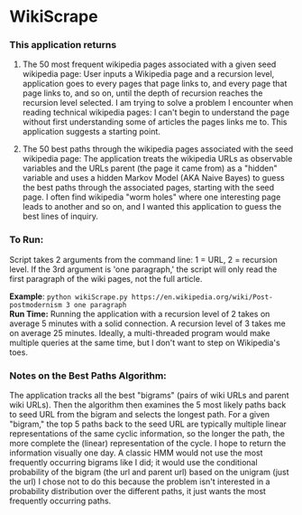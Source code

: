 # WikiScrape
### This application returns
1) The 50 most frequent wikipedia pages associated with a given seed wikipedia page: 
  User inputs a Wikipedia page and a recursion level, application goes to every pages that page links to, and every page that  page links to, and so on, until the depth of recursion reaches the recursion level selected.   I am trying to solve a problem I encounter when reading technical wikipedia pages: I can't begin to understand the page  without first understanding some of articles the pages links me to. This application suggests a starting point. 

2) The 50 best paths through the wikipedia pages associated with the seed wikipedia page:
  The application treats the wikipedia URLs as observable variables and the URLs parent (the page it came from) as a "hidden"  variable and uses a hidden Markov Model (AKA Naive Bayes) to guess the best paths through the associated pages, starting  with the seed page. I often find wikipedia "worm holes" where one interesting page leads to another and so on, and I wanted this application to guess the best lines of inquiry. 


### To Run:<br />
<p> Script takes 2 arguments from the command line: 1 = URL, 2 = recursion level. If the 3rd argument is 'one paragraph,' the script will only read the first paragraph of the wiki pages, not the full article. </p>

**Example**: ```python wikiScrape.py https://en.wikipedia.org/wiki/Post-postmodernism 3 one paragraph``` <br />
**Run Time:**
Running the application with a recursion level of 2 takes on average 5 minutes with a solid connection. A recursion level of 3 takes me on  average 25 minutes. Ideally, a multi-threaded program would make multiple queries at the same time, but I don't want to step on Wikipedia's toes. 
  
### Notes on the Best Paths Algorithm:  <br />
<p> The application tracks all the best "bigrams" (pairs of wiki URLs and parent wiki URLs). Then the algorithm then examines the 5 most likely paths back to seed URL from the bigram and selects the longest path. For a given "bigram," the top 5 paths back to the seed URL are  typically multiple linear representations of the same cyclic information, so the longer the path, the more complete the (linear) representation of the cycle. I hope to return the information visually one day. A classic HMM would not use the most frequently occurring bigrams like I did; it would use the conditional probability of the bigram (the url and parent url) based on the unigram (just the url) I chose not to do this because the problem isn't interested in a probability distribution over the different paths, it just wants the most frequently occurring paths.</p> 
